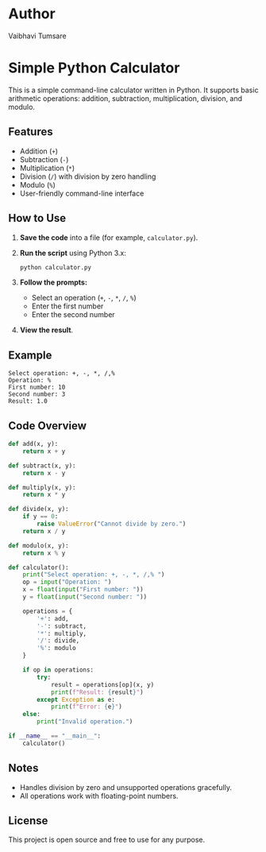 # Author
  
  Vaibhavi Tumsare


# Simple Python Calculator

This is a simple command-line calculator written in Python. It supports basic arithmetic operations: addition, subtraction, multiplication, division, and modulo.

## Features

- Addition (`+`)
- Subtraction (`-`)
- Multiplication (`*`)
- Division (`/`) with division by zero handling
- Modulo (`%`)
- User-friendly command-line interface

## How to Use

1. **Save the code** into a file (for example, `calculator.py`).
2. **Run the script** using Python 3.x:

   ```bash
   python calculator.py
   ```

3. **Follow the prompts:**
   - Select an operation (`+`, `-`, `*`, `/`, `%`)
   - Enter the first number
   - Enter the second number

4. **View the result**.

## Example

```
Select operation: +, -, *, /,%
Operation: %
First number: 10
Second number: 3
Result: 1.0
```

## Code Overview

```python
def add(x, y):
    return x + y

def subtract(x, y):
    return x - y

def multiply(x, y):
    return x * y

def divide(x, y):
    if y == 0:
        raise ValueError("Cannot divide by zero.")
    return x / y

def modulo(x, y):
    return x % y

def calculator():
    print("Select operation: +, -, *, /,% ")
    op = input("Operation: ")
    x = float(input("First number: "))
    y = float(input("Second number: "))

    operations = {
        '+': add,
        '-': subtract,
        '*': multiply,
        '/': divide,
        '%': modulo
    }

    if op in operations:
        try:
            result = operations[op](x, y)
            print(f"Result: {result}")
        except Exception as e:
            print(f"Error: {e}")
    else:
        print("Invalid operation.")

if __name__ == "__main__":
    calculator()
```

## Notes

- Handles division by zero and unsupported operations gracefully.
- All operations work with floating-point numbers.

## License

This project is open source and free to use for any purpose.